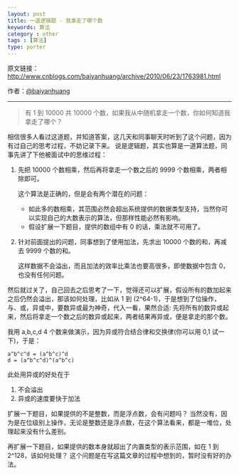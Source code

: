 ```yaml
---
layout: post
title: 一道逻辑题 - 我拿走了哪个数
keywords: 算法
category : other
tags : [算法]
type: porter
---
```


原文链接：<http://www.cnblogs.com/baiyanhuang/archive/2010/06/23/1763981.html>

作者：[@baiyanhuang](http://weibo.com/baiyanhuang)

---------------------

> 有 1 到 10000 共 10000 个数，如果我从中随机拿走一个数，你如何知道我拿走了哪个？

相信很多人看过这道题，并知道答案，这几天和同事聊天时听到了这个问题，因为有过自己的思考过程，不妨记录下来。
说是逻辑题，其实也算是一道算法题，同事先讲了下他被面试中的思维过程：

1.  先把 10000 个数相乘，然后再将拿走一个数之后的 9999 个数相乘，两者相除即可。

    这个算法是正确的，但是会有两个潜在的问题：

    - 如此多的数相乘，其范围必然会超出系统提供的数据类型支持，当然你可以实现自己的大数表示的算法，但那样性能必然有影响。
    - 假设扩展一下题目，提供的数组中有 0 的话，乘法就不可用了。

2.  针对前面提出的问题，同事想到了使用加法，先求出 10000 个数的和，再减去 9999 个数的和。

    这样数据不会溢出，而且加法的效率比乘法也要高很多，即使数据中包含 0，也没有任何问题。

然后就过关了，自己回去之后思考了一下，觉得还可以扩展，假设所有的数加起来之后仍然会溢出，那该如何处理，比如从 1 到 (2^64-1)，于是想到了位操作，与、或，异或中，要数异或最为神奇，代入一看，果然合适: 先将所有的数异或起来，然后将拿走一个数之后的数异或起来，两者结果再异或，便是拿走的那个数。

我用 a,b,c,d 4 个数来做演示，因为异或符合结合律和交换律(你可以用 0,1 试一下)，于是：

    a^b^c^d = (a^b^c)^d
    d = (a^b^c^d)^(a^b^c)

此处用异或的好处在于

1. 不会溢出
2. 异或的速度要快于加法

扩展一下题目，如果提供的不是整数，而是浮点数，会有问题吗？
当然没有，因为是在位级别上操作，无论是整数还是浮点数，在这个算法看来，都是一堆位，处理起来没有什么差别。

再扩展一下题目，如果提供的数本身就超出了内置类型的表示范围，如在 1 到 2^128，该如何处理？
这个问题是在写这篇文章的过程中想到的，暂时没有好的办法。
